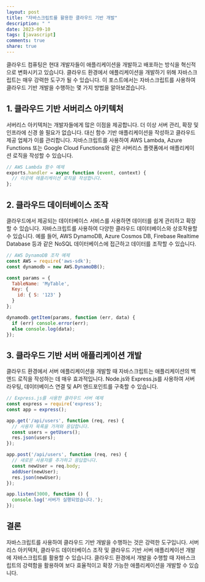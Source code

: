 ```yaml
---
layout: post
title: "자바스크립트를 활용한 클라우드 기반 개발"
description: " "
date: 2023-09-10
tags: [javascript]
comments: true
share: true
---
```


클라우드 컴퓨팅은 현대 개발자들이 애플리케이션을 개발하고 배포하는 방식을 혁신적으로 변화시키고 있습니다. 클라우드 환경에서 애플리케이션을 개발하기 위해 자바스크립트는 매우 강력한 도구가 될 수 있습니다. 이 포스트에서는 자바스크립트를 사용하여 클라우드 기반 개발을 수행하는 몇 가지 방법을 알아보겠습니다.

## 1. 클라우드 기반 서버리스 아키텍처

서버리스 아키텍처는 개발자들에게 많은 이점을 제공합니다. 더 이상 서버 관리, 확장 및 인프라에 신경 쓸 필요가 없습니다. 대신 함수 기반 애플리케이션을 작성하고 클라우드 제공 업체가 이를 관리합니다. 자바스크립트를 사용하여 AWS Lambda, Azure Functions 또는 Google Cloud Functions와 같은 서버리스 플랫폼에서 애플리케이션 로직을 작성할 수 있습니다.

```javascript
// AWS Lambda 함수 예제
exports.handler = async function (event, context) {
  // 이곳에 애플리케이션 로직을 작성합니다.
};
```

## 2. 클라우드 데이터베이스 조작

클라우드에서 제공되는 데이터베이스 서비스를 사용하면 데이터를 쉽게 관리하고 확장할 수 있습니다. 자바스크립트를 사용하여 다양한 클라우드 데이터베이스와 상호작용할 수 있습니다. 예를 들어, AWS DynamoDB, Azure Cosmos DB, Firebase Realtime Database 등과 같은 NoSQL 데이터베이스에 접근하고 데이터를 조작할 수 있습니다.

```javascript
// AWS DynamoDB 조작 예제
const AWS = require('aws-sdk');
const dynamodb = new AWS.DynamoDB();

const params = {
  TableName: 'MyTable',
  Key: {
    id: { S: '123' }
  }
};

dynamodb.getItem(params, function (err, data) {
  if (err) console.error(err);
  else console.log(data);
});
```

## 3. 클라우드 기반 서버 애플리케이션 개발

클라우드 환경에서 서버 애플리케이션을 개발할 때 자바스크립트는 애플리케이션의 백엔드 로직을 작성하는 데 매우 효과적입니다. Node.js와 Express.js를 사용하여 서버 라우팅, 데이터베이스 연결 및 API 엔드포인트를 구축할 수 있습니다.

```javascript
// Express.js를 사용한 클라우드 서버 예제
const express = require('express');
const app = express();

app.get('/api/users', function (req, res) {
  // 사용자 목록을 가져와 응답합니다.
  const users = getUsers();
  res.json(users);
});

app.post('/api/users', function (req, res) {
  // 새로운 사용자를 추가하고 응답합니다.
  const newUser = req.body;
  addUser(newUser);
  res.json(newUser);
});

app.listen(3000, function () {
  console.log('서버가 실행되었습니다.');
});
```

## 결론

자바스크립트를 사용하여 클라우드 기반 개발을 수행하는 것은 강력한 도구입니다. 서버리스 아키텍처, 클라우드 데이터베이스 조작 및 클라우드 기반 서버 애플리케이션 개발에 자바스크립트를 활용할 수 있습니다. 클라우드 환경에서 개발을 수행할 때 자바스크립트의 강력함을 활용하여 보다 효율적이고 확장 가능한 애플리케이션을 개발할 수 있습니다.